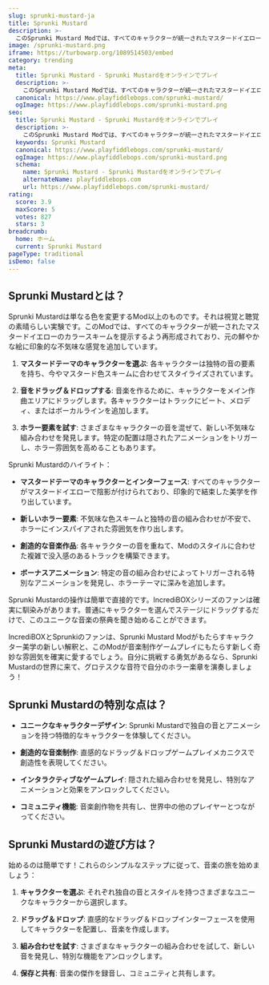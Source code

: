 ```yaml
---
slug: sprunki-mustard-ja
title: Sprunki Mustard
description: >-
  このSprunki Mustard Modでは、すべてのキャラクターが統一されたマスタードイエローのカラースキームを提示するよう再形成されており、元の鮮やかな絵に印象的な不気味な感覚を追加しています。
image: /sprunki-mustard.png
iframe: https://turbowarp.org/1089514503/embed
category: trending
meta:
  title: Sprunki Mustard - Sprunki Mustardをオンラインでプレイ
  description: >-
    このSprunki Mustard Modでは、すべてのキャラクターが統一されたマスタードイエローのカラースキームを提示するよう再形成されており、元の鮮やかな絵に印象的な不気味な感覚を追加しています。
  canonical: https://www.playfiddlebops.com/sprunki-mustard/
  ogImage: https://www.playfiddlebops.com/sprunki-mustard.png
seo:
  title: Sprunki Mustard - Sprunki Mustardをオンラインでプレイ
  description: >-
    このSprunki Mustard Modでは、すべてのキャラクターが統一されたマスタードイエローのカラースキームを提示するよう再形成されており、元の鮮やかな絵に印象的な不気味な感覚を追加しています。
  keywords: Sprunki Mustard
  canonical: https://www.playfiddlebops.com/sprunki-mustard/
  ogImage: https://www.playfiddlebops.com/sprunki-mustard.png
  schema:
    name: Sprunki Mustard - Sprunki Mustardをオンラインでプレイ
    alternateName: playfiddlebops.com
    url: https://www.playfiddlebops.com/sprunki-mustard/
rating:
  score: 3.9
  maxScore: 5
  votes: 827
  stars: 3
breadcrumb:
  home: ホーム
  current: Sprunki Mustard
pageType: traditional
isDemo: false
---
```


## Sprunki Mustardとは？

Sprunki Mustardは単なる色を変更するMod以上のものです。それは視覚と聴覚の素晴らしい実験です。このModでは、すべてのキャラクターが統一されたマスタードイエローのカラースキームを提示するよう再形成されており、元の鮮やかな絵に印象的な不気味な感覚を追加しています。

1. **マスタードテーマのキャラクターを選ぶ**: 各キャラクターは独特の音の要素を持ち、今やマスタード色スキームに合わせてスタイライズされています。

1. **音をドラッグ＆ドロップする**: 音楽を作るために、キャラクターをメイン作曲エリアにドラッグします。各キャラクターはトラックにビート、メロディ、またはボーカルラインを追加します。

1. **ホラー要素を試す**: さまざまなキャラクターの音を混ぜて、新しい不気味な組み合わせを発見します。特定の配置は隠されたアニメーションをトリガーし、ホラー雰囲気を高めることもあります。

Sprunki Mustardのハイライト：

- **マスタードテーマのキャラクターとインターフェース**: すべてのキャラクターがマスタードイエローで陰影が付けられており、印象的で結束した美学を作り出しています。

- **新しいホラー要素**: 不気味な色スキームと独特の音の組み合わせが不安で、ホラーにインスパイアされた雰囲気を作り出します。

- **創造的な音楽作品**: 各キャラクターの音を重ねて、Modのスタイルに合わせた複雑で没入感のあるトラックを構築できます。

- **ボーナスアニメーション**: 特定の音の組み合わせによってトリガーされる特別なアニメーションを発見し、ホラーテーマに深みを追加します。

Sprunki Mustardの操作は簡単で直接的です。IncrediBOXシリーズのファンは確実に馴染みがあります。普通にキャラクターを選んでステージにドラッグするだけで、このユニークな音楽の祭典を聞き始めることができます。

IncrediBOXとSprunkiのファンは、Sprunki Mustard Modがもたらすキャラクター美学の新しい解釈と、このModが音楽制作ゲームプレイにもたらす新しく奇妙な雰囲気を確実に愛するでしょう。自分に挑戦する勇気があるなら、Sprunki Mustardの世界に来て、グロテスクな音符で自分のホラー楽章を演奏しましょう！

## Sprunki Mustardの特別な点は？

- **ユニークなキャラクターデザイン**: Sprunki Mustardで独自の音とアニメーションを持つ特徴的なキャラクターを体験してください。

- **創造的な音楽制作**: 直感的なドラッグ＆ドロップゲームプレイメカニクスで創造性を表現してください。

- **インタラクティブなゲームプレイ**: 隠された組み合わせを発見し、特別なアニメーションと効果をアンロックしてください。

- **コミュニティ機能**: 音楽創作物を共有し、世界中の他のプレイヤーとつながってください。

## Sprunki Mustardの遊び方は？

始めるのは簡単です！これらのシンプルなステップに従って、音楽の旅を始めましょう：

1. **キャラクターを選ぶ**: それぞれ独自の音とスタイルを持つさまざまなユニークなキャラクターから選択します。

1. **ドラッグ＆ドロップ**: 直感的なドラッグ＆ドロップインターフェースを使用してキャラクターを配置し、音楽を作成します。

1. **組み合わせを試す**: さまざまなキャラクターの組み合わせを試して、新しい音を発見し、特別な機能をアンロックします。

1. **保存と共有**: 音楽の傑作を録音し、コミュニティと共有します。